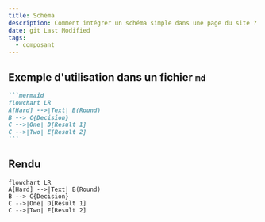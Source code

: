 ```yaml
---
title: Schéma
description: Comment intégrer un schéma simple dans une page du site ?
date: git Last Modified
tags:
  - composant
---
```


## Exemple d'utilisation dans un fichier `md`

````md
```mermaid
flowchart LR
A[Hard] -->|Text| B(Round)
B --> C{Decision}
C -->|One| D[Result 1]
C -->|Two| E[Result 2]
```
````

## Rendu


```mermaid
flowchart LR
A[Hard] -->|Text| B(Round)
B --> C{Decision}
C -->|One| D[Result 1]
C -->|Two| E[Result 2]
```
